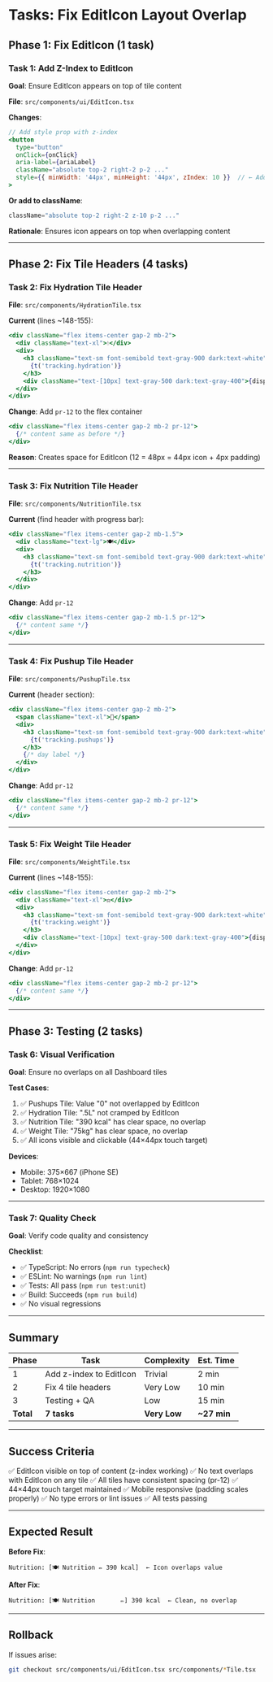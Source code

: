 # Tasks: Fix EditIcon Layout Overlap

## Phase 1: Fix EditIcon (1 task)

### Task 1: Add Z-Index to EditIcon
**Goal**: Ensure EditIcon appears on top of tile content

**File**: `src/components/ui/EditIcon.tsx`

**Changes**:
```jsx
// Add style prop with z-index
<button
  type="button"
  onClick={onClick}
  aria-label={ariaLabel}
  className="absolute top-2 right-2 p-2 ..."
  style={{ minWidth: '44px', minHeight: '44px', zIndex: 10 }}  // ← Add zIndex
>
```

**Or add to className**:
```jsx
className="absolute top-2 right-2 z-10 p-2 ..."
```

**Rationale**: Ensures icon appears on top when overlapping content

---

## Phase 2: Fix Tile Headers (4 tasks)

### Task 2: Fix Hydration Tile Header
**File**: `src/components/HydrationTile.tsx`

**Current** (lines ~148-155):
```jsx
<div className="flex items-center gap-2 mb-2">
  <div className="text-xl">💧</div>
  <div>
    <h3 className="text-sm font-semibold text-gray-900 dark:text-white">
      {t('tracking.hydration')}
    </h3>
    <div className="text-[10px] text-gray-500 dark:text-gray-400">{displayDayLabel}</div>
  </div>
</div>
```

**Change**: Add `pr-12` to the flex container
```jsx
<div className="flex items-center gap-2 mb-2 pr-12">
  {/* content same as before */}
</div>
```

**Reason**: Creates space for EditIcon (12 = 48px = 44px icon + 4px padding)

---

### Task 3: Fix Nutrition Tile Header
**File**: `src/components/NutritionTile.tsx`

**Current** (find header with progress bar):
```jsx
<div className="flex items-center gap-2 mb-1.5">
  <div className="text-lg">🍽️</div>
  <div>
    <h3 className="text-sm font-semibold text-gray-900 dark:text-white">
      {t('tracking.nutrition')}
    </h3>
  </div>
</div>
```

**Change**: Add `pr-12`
```jsx
<div className="flex items-center gap-2 mb-1.5 pr-12">
  {/* content same */}
</div>
```

---

### Task 4: Fix Pushup Tile Header
**File**: `src/components/PushupTile.tsx`

**Current** (header section):
```jsx
<div className="flex items-center gap-2 mb-2">
  <span className="text-xl">💪</span>
  <div>
    <h3 className="text-sm font-semibold text-gray-900 dark:text-white">
      {t('tracking.pushups')}
    </h3>
    {/* day label */}
  </div>
</div>
```

**Change**: Add `pr-12`
```jsx
<div className="flex items-center gap-2 mb-2 pr-12">
  {/* content same */}
</div>
```

---

### Task 5: Fix Weight Tile Header
**File**: `src/components/WeightTile.tsx`

**Current** (lines ~148-155):
```jsx
<div className="flex items-center gap-2 mb-2">
  <div className="text-xl">⚖️</div>
  <div>
    <h3 className="text-sm font-semibold text-gray-900 dark:text-white">
      {t('tracking.weight')}
    </h3>
    <div className="text-[10px] text-gray-500 dark:text-gray-400">{displayDayLabel}</div>
  </div>
</div>
```

**Change**: Add `pr-12`
```jsx
<div className="flex items-center gap-2 mb-2 pr-12">
  {/* content same */}
</div>
```

---

## Phase 3: Testing (2 tasks)

### Task 6: Visual Verification
**Goal**: Ensure no overlaps on all Dashboard tiles

**Test Cases**:
1. ✅ Pushups Tile: Value "0" not overlapped by EditIcon
2. ✅ Hydration Tile: ".5L" not cramped by EditIcon
3. ✅ Nutrition Tile: "390 kcal" has clear space, no overlap
4. ✅ Weight Tile: "75kg" has clear space, no overlap
5. ✅ All icons visible and clickable (44×44px touch target)

**Devices**:
- Mobile: 375×667 (iPhone SE)
- Tablet: 768×1024
- Desktop: 1920×1080

---

### Task 7: Quality Check
**Goal**: Verify code quality and consistency

**Checklist**:
- ✅ TypeScript: No errors (`npm run typecheck`)
- ✅ ESLint: No warnings (`npm run lint`)
- ✅ Tests: All pass (`npm run test:unit`)
- ✅ Build: Succeeds (`npm run build`)
- ✅ No visual regressions

---

## Summary

| Phase | Task | Complexity | Est. Time |
|-------|------|-----------|-----------|
| 1 | Add z-index to EditIcon | Trivial | 2 min |
| 2 | Fix 4 tile headers | Very Low | 10 min |
| 3 | Testing + QA | Low | 15 min |
| **Total** | **7 tasks** | **Very Low** | **~27 min** |

---

## Success Criteria

✅ EditIcon visible on top of content (z-index working)
✅ No text overlaps with EditIcon on any tile
✅ All tiles have consistent spacing (pr-12)
✅ 44×44px touch target maintained
✅ Mobile responsive (padding scales properly)
✅ No type errors or lint issues
✅ All tests passing

---

## Expected Result

**Before Fix**:
```
Nutrition: [🍽️ Nutrition ✏️ 390 kcal]  ← Icon overlaps value
```

**After Fix**:
```
Nutrition: [🍽️ Nutrition       ✏️] 390 kcal  ← Clean, no overlap
```

---

## Rollback

If issues arise:
```bash
git checkout src/components/ui/EditIcon.tsx src/components/*Tile.tsx
```

